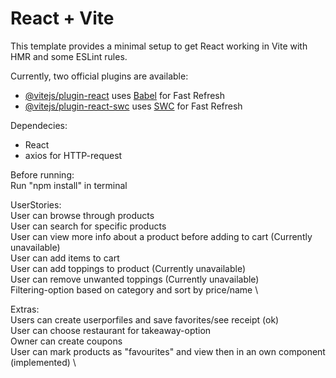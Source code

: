 # React + Vite

This template provides a minimal setup to get React working in Vite with HMR and some ESLint rules.

Currently, two official plugins are available:

- [@vitejs/plugin-react](https://github.com/vitejs/vite-plugin-react/blob/main/packages/plugin-react/README.md) uses [Babel](https://babeljs.io/) for Fast Refresh
- [@vitejs/plugin-react-swc](https://github.com/vitejs/vite-plugin-react-swc) uses [SWC](https://swc.rs/) for Fast Refresh

Dependecies:
- React
- axios for HTTP-request

Before running: \
Run "npm install" in terminal

UserStories: \
User can browse through products \
User can search for specific products \
User can view more info about a product before adding to cart (Currently unavailable) \
User can add items to cart \
User can add toppings to product (Currently unavailable) \
User can remove unwanted toppings (Currently unavailable) \
Filtering-option based on category and sort by price/name \

Extras: \
Users can create userporfiles and save favorites/see receipt (ok) \
User can choose restaurant for takeaway-option \
Owner can create coupons \
User can mark products as "favourites" and view then in an own component (implemented) \
